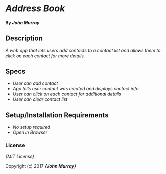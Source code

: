 # _Address Book_

#### By _**John Murray**_

## Description

_A web app that lets users add contacts to a contact list and allows them to click on each contact for more details._

## Specs

* _User can add contact_
* _App tells user contact was created and displays contact info_
* _User can click on each contact for additional details_
* _User can clear contact list_

## Setup/Installation Requirements

* _No setup required_
* _Open in Browser_


### License

*{MIT License}*

Copyright (c) 2017 **_{John Murray}_**

